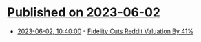 # [Published on 2023-06-02](index.md)

* [2023-06-02, 10:40:00](https://slashdot.org/story/23/06/02/1039236/fidelity-cuts-reddit-valuation-by-41?utm_source=rss1.0mainlinkanon&utm_medium=feed) - [Fidelity Cuts Reddit Valuation By 41%](https://slashdot.org/story/23/06/02/1039236/fidelity-cuts-reddit-valuation-by-41?utm_source=rss1.0mainlinkanon&utm_medium=feed)
